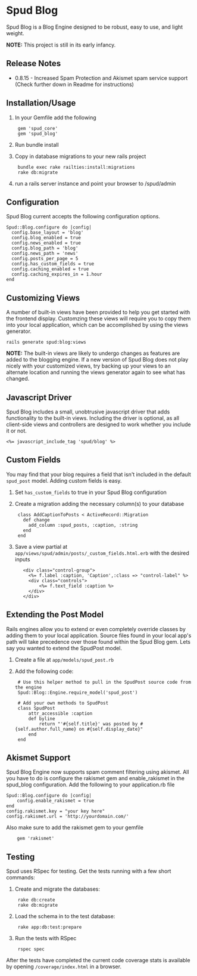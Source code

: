 Spud Blog
========

Spud Blog is a Blog Engine designed to be robust, easy to use, and light weight.

__NOTE:__ This project is still in its early infancy.

## Release Notes

* 0.8.15 - Increased Spam Protection and Akismet spam service support (Check further down in Readme for instructions)

## Installation/Usage

1. In your Gemfile add the following

		gem 'spud_core'
		gem 'spud_blog'

2. Run bundle install
3. Copy in database migrations to your new rails project

		bundle exec rake railties:install:migrations
		rake db:migrate

4. run a rails server instance and point your browser to /spud/admin

## Configuration

Spud Blog current accepts the following configuration options.

	Spud::Blog.configure do |config|
	  config.base_layout = 'blog'
	  config.blog_enabled = true
	  config.news_enabled = true
	  config.blog_path = 'blog'
	  config.news_path = 'news'
	  config.posts_per_page = 5
	  config.has_custom_fields = true
	  config.caching_enabled = true
	  config.caching_expires_in = 1.hour
	end

## Customizing Views

A number of built-in views have been provided to help you get started with the frontend display. Customzing these views will require you to copy them into your local application, which can be accomplished by using the views generator.

	rails generate spud:blog:views

__NOTE:__ The built-in views are likely to undergo changes as features are added to the blogging engine. If a new version of Spud Blog does not play nicely with your customized views, try backing up your views to an alternate location and running the views generator again to see what has changed.

## Javascript Driver

Spud Blog includes a small, unobtrusive javascript driver that adds functionality to the built-in views. Including the driver is optional, as all client-side views and controllers are designed to work whether you include it or not.

	<%= javascript_include_tag 'spud/blog' %>

## Custom Fields

You may find that your blog requires a field that isn't included in the default `spud_post` model. Adding custom fields is easy.

1. Set `has_custom_fields` to true in your Spud Blog configuration
2. Create a migration adding the necessary column(s) to your database

		class AddCaptionToPosts < ActiveRecord::Migration
		  def change
		    add_column :spud_posts, :caption, :string
		  end
		end

3. Save a view partial at `app/views/spud/admin/posts/_custom_fields.html.erb` with the desired inputs


		  <div class="control-group">
		    <%= f.label :caption, 'Caption',:class => "control-label" %>
		    <div class="controls">
		    	<%= f.text_field :caption %>
		    </div>
		  </div>

## Extending the Post Model

Rails engines allow you to extend or even completely override classes by adding them to your local application. Source files found in your local app's path will take precedence over those found within the Spud Blog gem. Lets say you wanted to extend the SpudPost model.

1. Create a file at `app/models/spud_post.rb`
2. Add the following code:

		# Use this helper method to pull in the SpudPost source code from the engine
		Spud::Blog::Engine.require_model('spud_post')

		# Add your own methods to SpudPost
		class SpudPost
			attr_accessible :caption
			def byline
				return "'#{self.title}' was posted by #{self.author.full_name} on #{self.display_date}"
			end
		end

## Akismet Support

Spud Blog Engine now supports spam comment filtering using akismet. All you have to do is configure the rakismet gem and enable_rakismet in the spud_blog configuration. Add the following to your application.rb file

    Spud::Blog.configure do |config|
        config.enable_rakismet = true
    end
    config.rakismet.key = "your key here"
    config.rakismet.url = 'http://yourdomain.com/'

Also make sure to add the rakismet gem to your gemfile

		gem 'rakismet'

Testing
-----------------

Spud uses RSpec for testing. Get the tests running with a few short commands:

1. Create and migrate the databases:

        rake db:create
        rake db:migrate

2. Load the schema in to the test database:

        rake app:db:test:prepare

3. Run the tests with RSpec

        rspec spec

After the tests have completed the current code coverage stats is available by opening ```/coverage/index.html``` in a browser.
